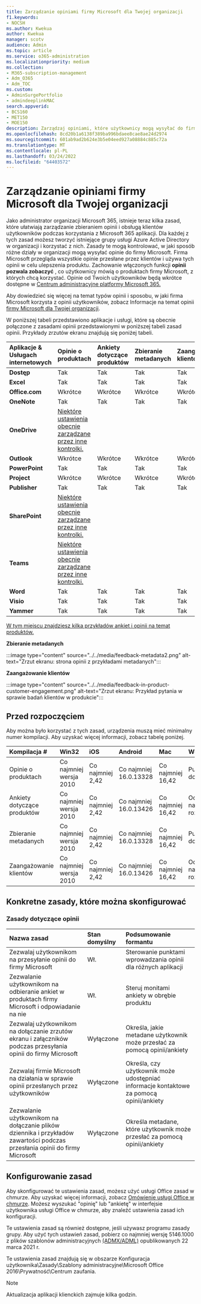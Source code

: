 ```yaml
---
title: Zarządzanie opiniami firmy Microsoft dla Twojej organizacji
f1.keywords:
- NOCSH
ms.author: Kwekua
author: Kwekua
manager: scotv
audience: Admin
ms.topic: article
ms.service: o365-administration
ms.localizationpriority: medium
ms.collection:
- M365-subscription-management
- Adm_O365
- Adm_TOC
ms.custom:
- AdminSurgePortfolio
- admindeeplinkMAC
search.appverid:
- BCS160
- MET150
- MOE150
description: Zarządzaj opiniami, które użytkownicy mogą wysyłać do firmy Microsoft na temat produktów firmy Microsoft.
ms.openlocfilehash: 8cd20b1a6138f389ba996bdaee8cae8ae24d2974
ms.sourcegitcommit: 601ab9ad2b624e3b5e04eed927a08884c885c72a
ms.translationtype: MT
ms.contentlocale: pl-PL
ms.lasthandoff: 03/24/2022
ms.locfileid: "64403572"
---
```

# <a name="manage-microsoft-feedback-for-your-organization"></a>Zarządzanie opiniami firmy Microsoft dla Twojej organizacji

Jako administrator organizacji Microsoft 365, istnieje teraz kilka zasad, które ułatwiają zarządzanie zbieraniem opinii i obsługą klientów użytkowników podczas korzystania z Microsoft 365 aplikacji. Dla każdej z tych zasad możesz tworzyć istniejące grupy usługi Azure Active Directory w organizacji i korzystać z nich. Zasady te mogą kontrolować, w jaki sposób różne działy w organizacji mogą wysyłać opinie do firmy Microsoft. Firma Microsoft przegląda wszystkie opinie przesłane przez klientów i używa tych opinii w celu ulepszenia produktu. Zachowanie włączonych funkcji **opinii pozwala zobaczyć** , co użytkownicy mówią o produktach firmy Microsoft, z których chcą korzystać. Opinie od Twoich użytkowników będą wkrótce dostępne w <a href="https://go.microsoft.com/fwlink/p/?linkid=2024339" target="_blank">Centrum administracyjne platformy Microsoft 365.</a>

Aby dowiedzieć się więcej na temat typów opinii i sposobu, w jaki firma Microsoft korzysta z opinii użytkowników, zobacz Informacje na temat opinii [firmy Microsoft dla Twojej organizacji](../misc/feedback-user-control.md).

W poniższej tabeli przedstawiono aplikacje i usługi, które są obecnie połączone z zasadami opinii przedstawionymi w poniższej tabeli zasad opinii. Przykłady zrzutów ekranu znajdują się poniżej tabeli.

|**Aplikacje & Usługach internetowych**|**Opinie o produktach** <br> |**Ankiety dotyczące produktów** <br> |**Zbieranie metadanych** <br> |**Zaangażowanie klientów** <br> |
|:-----|:-----|:-----|:-----|:-----|
|**Dostęp**|Tak|Tak|Tak|Tak|
|**Excel**|Tak|Tak|Tak|Tak|
|**Office.com**|Wkrótce|Wkrótce|Wkrótce|Wkrótce|
|**OneNote**|Tak|Tak|Tak|Tak|
|**OneDrive**|[Niektóre ustawienia obecnie zarządzane przez inne kontrolki.](/onedrive/disable-contact-support-send-feedback)||||
|**Outlook**|Wkrótce|Wkrótce|Wkrótce|Wkrótce|
|**PowerPoint**|Tak|Tak|Tak|Tak|
|**Project**|Wkrótce|Wkrótce|Wkrótce|Wkrótce|
|**Publisher**|Tak|Tak|Tak|Tak|
|**SharePoint**|[Niektóre ustawienia obecnie zarządzane przez inne kontrolki.](/powershell/module/sharepoint-online/set-spotenant)||||
|**Teams**|[Niektóre ustawienia obecnie zarządzane przez inne kontrolki.](/microsoftteams/manage-feedback-policies-in-teams)||||
|**Word**|Tak|Tak|Tak|Tak|
|**Visio**|Tak|Tak|Tak|Tak|
|**Yammer**|Tak|Tak|Tak|Tak|

[W tym miejscu znajdziesz kilka przykładów ankiet i opinii na temat produktów.](/microsoft-365/admin/misc/feedback-user-control#in-product-surveys)

**Zbieranie metadanych**

:::image type="content" source="../../media/feedback-metadata2.png" alt-text="Zrzut ekranu: strona opinii z przykładami metadanych":::

**Zaangażowanie klientów**

:::image type="content" source="../../media/feedback-in-product-customer-engagement.png" alt-text="Zrzut ekranu: Przykład pytania w sprawie badań klientów w produkcie":::

## <a name="before-you-begin"></a>Przed rozpoczęciem

Aby można było korzystać z tych zasad, urządzenia muszą mieć minimalny numer kompilacji. Aby uzyskać więcej informacji, zobacz tabelę poniżej.

|**Kompilacja #**|**Win32**|**iOS**|**Android**|**Mac**|**Web**|
|:-----|:-----|:-----|:-----|:-----|:-----|
|Opinie o produktach|Co najmniej wersja 2010|Co najmniej 2,42|Co najmniej 16.0.13328|Co najmniej 16,42|Publicznie dostępne|
|Ankiety dotyczące produktów|Co najmniej wersja 2010|Co najmniej 2,42|Co najmniej 16.0.13426|Co najmniej 16,42|Oczekujące na rozłożenie|
|Zbieranie metadanych|Co najmniej wersja 2010|Co najmniej 2,42|Co najmniej 16.0.13328|Co najmniej 16,42|Publicznie dostępne|
|Zaangażowanie klientów|Co najmniej wersja 2010|Co najmniej 2,42|Co najmniej 16.0.13426|Co najmniej 16,42|Oczekujące na rozłożenie|

## <a name="specific-policies-you-can-configure"></a>Konkretne zasady, które można skonfigurować

### <a name="feedback-policies"></a>Zasady dotyczące opinii

|**Nazwa zasad**|**Stan domyślny**|**Podsumowanie formantu**|
|:-----|:-----|:-----|
|Zezwalaj użytkownikom na przesyłanie opinii do firmy Microsoft|Wł.|Sterowanie punktami wprowadzania opinii dla różnych aplikacji|
|Zezwalanie użytkownikom na odbieranie ankiet w produktach firmy Microsoft i odpowiadanie na nie|Wł.|Steruj monitami ankiety w obrębie produktu|
|Zezwalaj użytkownikom na dołączanie zrzutów ekranu i załączników podczas przesyłania opinii do firmy Microsoft|Wyłączone|Określa, jakie metadane użytkownik może przesłać za pomocą opinii/ankiety|
|Zezwalaj firmie Microsoft na działania w sprawie opinii przesłanych przez użytkowników|Wyłączone|Określa, czy użytkownik może udostępniać informacje kontaktowe za pomocą opinii/ankiety|
|Zezwalanie użytkownikom na dołączanie plików dziennika i przykładów zawartości podczas przesłania opinii do firmy Microsoft|Wyłączone|Określa metadane, które użytkownik może przesłać za pomocą opinii/ankiety|

## <a name="configure-policies"></a>Konfigurowanie zasad

Aby skonfigurować te ustawienia zasad, możesz użyć usługi Office zasad w chmurze. Aby uzyskać więcej informacji, zobacz [Omówienie usługi Office w chmurze](/deployoffice/overview-office-cloud-policy-service). Możesz wyszukać "opinię" lub "ankietę" w interfejsie użytkownika usługi Office w chmurze, aby znaleźć ustawienia zasad ich konfiguracji. 

Te ustawienia zasad są również dostępne, jeśli używasz programu zasady grupy. Aby użyć tych ustawień zasad, pobierz co najmniej wersję 5146.1000 z plików szablonów administracyjnych [(ADMX/ADML)](https://www.microsoft.com/download/details.aspx?id=49030) opublikowanych 22 marca 2021 r.

Te ustawienia zasad znajdują się w obszarze Konfiguracja użytkownika\Zasady\Szablony administracyjne\Microsoft Office 2016\Prywatność\Centrum zaufania.

> [!NOTE]
> Aktualizacja aplikacji klienckich zajmuje kilka godzin.
